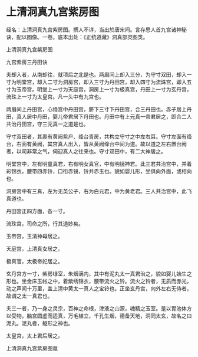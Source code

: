 # 上清洞真九宫紫房图

经名：上清洞真九宫紫房图。撰人不详，当出於唐宋间。言存思人首九宫诸神秘诀，配以图像。一卷。底本出处：《正统道藏》洞真部灵图类。

上清洞真九宫紫房图

九宫紫房三丹田诀

夫却入者，从南却往，就项后之北是也。两眉间上却入三分，为守寸双田，却入一寸为明堂宫，却入二寸为洞房宫，却入三寸为丹田宫，却入四寸为流珠宫，即入五寸为玉帝宫。明堂上一寸为天庭宫，洞房上一寸为极真宫，丹田上一寸为玄丹宫，流珠上一寸为太皇宫。凡一头中有九宫也。

两眉间上丹田宫，心绛宫中丹田宫，脐下三寸下丹田宫，合三丹田也。赤子居上丹田，真人居中丹田，婴儿帝君居下丹田也。丹田中有上元真一帝君居之，即合二人共治丹田宫，守三元真一之道是也。

守寸双田者，其裹有黄阙紫户、绛台青房，共构立守寸之中左右耳。守寸左面有绛台，右面有黄阙，其宫真人出入，皆从黄阙绛台中间为道。故以道之左右置台阙者，以司非常之气，伺迎真人之往来也。守寸双田中，有二大神居之。

明堂宫中，左有明童真君，右有明女真官，中有明镜神君。此三君共治宫中，并着彩锦衣，腰带四赤铃，口衔赤镜，铃并赤玉也。貌如婴儿形，坐俱向外面，或相向也。

洞房宫中有三真，左为无英公子，右为白元君，中为黄老君。三人共治宫中，此飞真道也。

丹田宫正四方面，各一寸。

流珠宫，司命之所，行其道妙矣。

玉帝宫，玉清神母居之。

天庭宫，上清真女居之。

极真官，太极帝妃居之。

玄丹宫方一寸，紫房绿室，朱烟满内，其中有泥丸太一真君治之，貌如婴儿始生之形也。坐金床玉帐之中，着紫绣锦衣，腰带流火之铃。流火之铃者，无质而赤光，动之声闻十万里，盖上清中黄太一真人之宝铃也。正坐玄丹宫，向外左右无侍者，故谓之太一真君也。

夫三一者，乃一身之灵宗，百神之命根，津液之山源，魂精之玉室。是以胃池体方以受物，脑宫圆虚而适真，万毛植立，千孔生烟，德备天地，洞同太玄，故名之曰泥丸。泥丸者，躯形之神也。

太皇宫，太上君后居之。

上清洞真九宫紫房图竟

